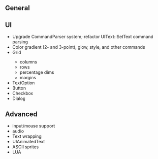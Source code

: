 ## General

## UI
<ul>
	<li>Upgrade CommandParser system; refactor UIText::SetText command parsing</li>
	<li>Color gradient (2- and 3-point), glow, style, and other commands</li>
	<li>Grid</li>
		<ul>
		<li>columns</li>
		<li>rows</li>
		<li>percentage dims</li>
		<li>margins</li>
		</ul>
	<li>TextOption</li>
	<li>Button</li>
	<li>Checkbox</li>
	<li>Dialog</li>
</ul>

## Advanced
<ul>
	<li>input/mouse support</li>
	<li>audio</li>
	<li>Text wrapping</li>
	<li>UIAnimatedText</li>
	<li>ASCII sprites</li>
	<li>LUA</li>
</ul>